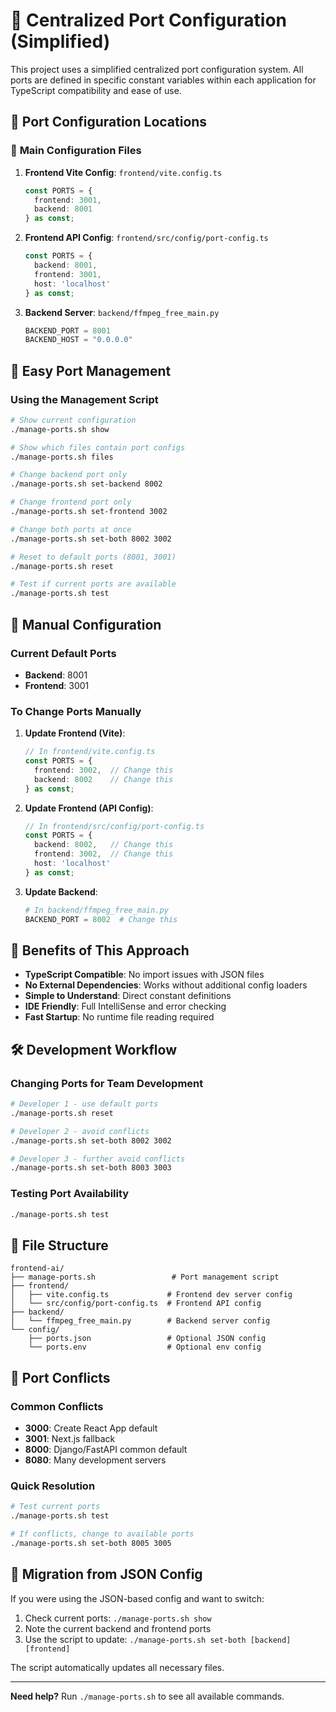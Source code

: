 # 🔧 Centralized Port Configuration (Simplified)

This project uses a simplified centralized port configuration system. All ports are defined in specific constant variables within each application for TypeScript compatibility and ease of use.

## 📁 Port Configuration Locations

### 🎯 **Main Configuration Files**

1. **Frontend Vite Config**: `frontend/vite.config.ts`
   ```typescript
   const PORTS = {
     frontend: 3001,
     backend: 8001
   } as const;
   ```

2. **Frontend API Config**: `frontend/src/config/port-config.ts`
   ```typescript
   const PORTS = {
     backend: 8001,
     frontend: 3001,
     host: 'localhost'
   } as const;
   ```

3. **Backend Server**: `backend/ffmpeg_free_main.py`
   ```python
   BACKEND_PORT = 8001
   BACKEND_HOST = "0.0.0.0"
   ```

## 🚀 Easy Port Management

### Using the Management Script

```bash
# Show current configuration
./manage-ports.sh show

# Show which files contain port configs
./manage-ports.sh files

# Change backend port only
./manage-ports.sh set-backend 8002

# Change frontend port only
./manage-ports.sh set-frontend 3002

# Change both ports at once
./manage-ports.sh set-both 8002 3002

# Reset to default ports (8001, 3001)
./manage-ports.sh reset

# Test if current ports are available
./manage-ports.sh test
```

## 🔧 Manual Configuration

### Current Default Ports
- **Backend**: 8001
- **Frontend**: 3001

### To Change Ports Manually

1. **Update Frontend (Vite)**:
   ```typescript
   // In frontend/vite.config.ts
   const PORTS = {
     frontend: 3002,  // Change this
     backend: 8002    // Change this
   } as const;
   ```

2. **Update Frontend (API Config)**:
   ```typescript
   // In frontend/src/config/port-config.ts
   const PORTS = {
     backend: 8002,   // Change this
     frontend: 3002,  // Change this
     host: 'localhost'
   } as const;
   ```

3. **Update Backend**:
   ```python
   # In backend/ffmpeg_free_main.py
   BACKEND_PORT = 8002  # Change this
   ```

## 🎯 Benefits of This Approach

- **TypeScript Compatible**: No import issues with JSON files
- **No External Dependencies**: Works without additional config loaders
- **Simple to Understand**: Direct constant definitions
- **IDE Friendly**: Full IntelliSense and error checking
- **Fast Startup**: No runtime file reading required

## 🛠️ Development Workflow

### Changing Ports for Team Development
```bash
# Developer 1 - use default ports
./manage-ports.sh reset

# Developer 2 - avoid conflicts  
./manage-ports.sh set-both 8002 3002

# Developer 3 - further avoid conflicts
./manage-ports.sh set-both 8003 3003
```

### Testing Port Availability
```bash
./manage-ports.sh test
```

## 📂 File Structure

```
frontend-ai/
├── manage-ports.sh                 # Port management script
├── frontend/
│   ├── vite.config.ts             # Frontend dev server config
│   └── src/config/port-config.ts  # Frontend API config
├── backend/
│   └── ffmpeg_free_main.py        # Backend server config
└── config/
    ├── ports.json                 # Optional JSON config
    └── ports.env                  # Optional env config
```

## 🚨 Port Conflicts

### Common Conflicts
- **3000**: Create React App default
- **3001**: Next.js fallback
- **8000**: Django/FastAPI common default
- **8080**: Many development servers

### Quick Resolution
```bash
# Test current ports
./manage-ports.sh test

# If conflicts, change to available ports
./manage-ports.sh set-both 8005 3005
```

## 🔄 Migration from JSON Config

If you were using the JSON-based config and want to switch:

1. Check current ports: `./manage-ports.sh show`
2. Note the current backend and frontend ports
3. Use the script to update: `./manage-ports.sh set-both [backend] [frontend]`

The script automatically updates all necessary files.

---

**Need help?** Run `./manage-ports.sh` to see all available commands.
